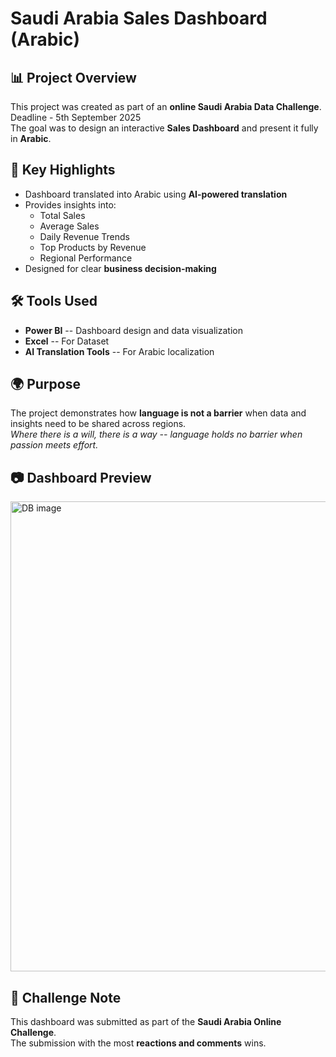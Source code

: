 # Saudi Arabia Sales Dashboard (Arabic)

## 📊 Project Overview

This project was created as part of an **online Saudi Arabia Data
Challenge**. Deadline - 5th September 2025 \
The goal was to design an interactive **Sales Dashboard** and present it
fully in **Arabic**.

## 🎯 Key Highlights

-   Dashboard translated into Arabic using **AI-powered translation**
-   Provides insights into:
    -   Total Sales
    -   Average Sales
    -   Daily Revenue Trends
    -   Top Products by Revenue
    -   Regional Performance
-   Designed for clear **business decision-making**

## 🛠️ Tools Used

-   **Power BI** -- Dashboard design and data visualization
-   **Excel** -- For Dataset
-   **AI Translation Tools** -- For Arabic localization

## 🌍 Purpose

The project demonstrates how **language is not a barrier** when data and
insights need to be shared across regions.\
*Where there is a will, there is a way -- language holds no barrier
when passion meets effort.*

## 📷 Dashboard Preview
<img width="1340" height="752" alt="DB image" src="https://github.com/user-attachments/assets/c5be5e05-e876-43e0-8a9d-3fa25886a87a" />

## 📢 Challenge Note

This dashboard was submitted as part of the **Saudi Arabia Online
Challenge**.\
The submission with the most **reactions and comments** wins.
